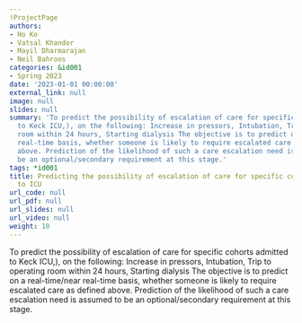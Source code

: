 ```yaml
---
!ProjectPage
authors:
- Ho Ko
- Vatsal Khandor
- Mayil Dharmarajan
- Neil Bahroos
categories: &id001
- Spring 2023
date: '2023-01-01 00:00:00'
external_link: null
image: null
slides: null
summary: 'To predict the possibility of escalation of care for specific cohorts admitted
  to Keck ICU,), on the following: Increase in pressors, Intubation, Trip to operating
  room within 24 hours, Starting dialysis The objective is to predict on a real-time/near
  real-time basis, whether someone is likely to require escalated care as defined
  above. Prediction of the likelihood of such a care escalation need is assumed to
  be an optional/secondary requirement at this stage.'
tags: *id001
title: Predicting the possibility of escalation of care for specific cohorts admitted
  to ICU
url_code: null
url_pdf: null
url_slides: null
url_video: null
weight: 10
---
```


To predict the possibility of escalation of care for specific cohorts admitted to Keck ICU,), on the following: Increase in pressors, Intubation, Trip to operating room within 24 hours, Starting dialysis The objective is to predict on a real-time/near real-time basis, whether someone is likely to require escalated care as defined above. Prediction of the likelihood of such a care escalation need is assumed to be an optional/secondary requirement at this stage.
    